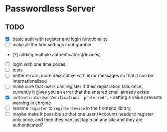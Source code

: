 # Passwordless Server

## TODO

- [x] basic auth with register and login functionality
- [ ] make all the fido settings configurable
- [?] adding multiple authenticators(devices)
- [ ] login with one time codes
- [ ] tests
- [ ] better errors; more descriptive with error messages so that it can be internationalized
- [ ] make sure that users can register if their registration fails once, currently it gives you an error that the entered email already exists
- [x] `authenticatorUserVerification: 'preferred',` - setting a value prevents warning in chrome
- [ ] rename `register` to `registerDevice` in the frontend library
- [ ] maybe make it possible so that one user (Account) needs to register only once, and then they can just login on any site and they are authenticated?
